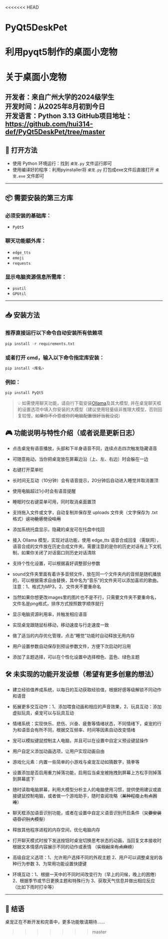 <<<<<<< HEAD
# PyQt5DeskPet
利用pyqt5制作的桌面小宠物
=======
# 关于桌面小宠物

**开发者**：来自广州大学的2024级学生  
**开发时间**：从2025年8月初到今日  
**开发语言**：Python 3.13
**GitHub项目地址**：https://github.com/hui314-def/PyQt5DeskPet/tree/master
---

## 🚀 打开方法

- 使用 Python 环境运行：找到 `桌宠.py` 文件运行即可  
- 使用编译好的程序：利用pyinstaller将 `桌宠.py` 打包成exe文件后直接打开 `桌宠.exe` 文件即可

---

## 📦 需要安装的第三方库

### 必须安装的基础库：
- `PyQt5`

### 聊天功能额外库：
- `edge_tts`
- `emoji`
- `requests`

### 显示电脑资源信息所需库：
- `psutil`
- `GPUtil`

---

## 📥 安装方法

### 推荐直接运行以下命令自动安装所有依赖项
```python
pip install -r requirements.txt
```
### 或者打开 cmd，输入以下命令指定库安装：
```python
pip install <库名>
```
### 例如：
```python
pip install PyQt5
```
>💡 如需使用聊天功能，请自行下载安装[Ollama](https://ollama.com)及其大模型,
并在桌宠聊天框的设置选项中填入你安装的大模型（建议使用轻量级非推理大模型，否则回复较慢，~~如果你不介意或你的电脑配置很好当我没说~~）

## 🎮 功能说明与特性介绍（或者说是更新日志）
- 点击桌宠有语音播放，头部和下半身语音不同，连续点击四次触发隐藏语音

- 可随意拖动，当你把桌宠放在屏幕边沿（上、左、右边）时会躲在一边

- 右键打开菜单栏

- 长时间无互动（10分钟）会有语音提示，20分钟后自动进入睡觉并取消置顶

- 使用电脑超过1小时会有语音提醒

- 睡眠时仅右键菜单可用，同时取消桌面置顶

- 支持拖入文件或文字，自动复制并保存至 uploads 文件夹（文字保存为 .txt 格式）~~这功能感觉没啥用~~

- 添加系统托盘显示，隐藏的桌宠可在托盘中找回

- 接入 Ollama 模型，实现对话功能，使用 edge_tts 语音合成回复（需联网），语音合成的文件放在历史合成文件夹。需要注意的是你的历史对话有上下文机制，如果你关闭了对话窗口则历史对话清除

- 支持个性化设置，可以根据喜好调整部分参数

- sound文件夹里面有着许多音频文件，放在同一个文件夹内的音频是随机播放的，可以根据需求自由替换，其中名为“音乐”的文件夹可以添加喜欢的歌曲。注意：1、格式为MP3，2、文件夹不要重命名

- 当然如果你想更改images里的图片也不是不行，只需要文件夹不要重命名，文件名是png格式，排序方式按照数字顺序就行

- 显示电脑资源利用率，并触发相应语音

- 实现桌宠跟随鼠标移动，移动速度与行走速度一致

- 做了适当的内存优化管理，点击“睡觉”功能时自动释放无用内存

- 用户设置参数自动保存到预设参数文件，方便下次启动时沿用

- 添加了主题选择，可以在个性化设置中选择橙色、蓝色、绿色主题

## 🛠️ 未实现的功能开发设想（希望有更多创意的想法）
- 建立经验值养成系统，以每日的互动获取经验值，根据好感等级解锁不同动作和语音

- 拓展更多交互动作：1、添加喂食动画和相应的声音效果，2、玩具互动：添加虚拟玩具，桌宠可以与玩具互动

- 情绪系统：实现快乐、悲伤、兴奋、疲惫等情绪状态，不同情绪下，桌宠的行为和语音会有所不同，根据交互频率、时间等因素自动改变情绪

- 宠可以模拟键鼠控制主人电脑，并且可以在设置中自定义预设键鼠操作

- 用户自定义添加动画选项，让用户实现动画自由

- 游戏化元素：内置一些简单的小游戏与桌宠互动如猜数字，猜拳等

- 设置添加是否启用重力掉落功能，启用后当桌宠被拖拽到屏幕上方松手则掉落到屏幕底下

- 随时读取电脑屏幕，利用大模型分析主人的电脑使用习惯，提供使用建议或直接键鼠控制电脑，或者做一个游戏助手，随时查阅攻略（~~某种程度上有点困难~~）

- 聊天框添加语音识别功能，或者在设置中自定义语音识别开启条件（~~又要安装语音识别大模型~~）

- 释放其他程序进程的内存空间，优化电脑内存

- 打开聊天模式时按下发送按钮时桌宠切换思考状态的动画，当回复文本接收时根据文本情感内容展示不同的动作或表情 （~~实现起来有点麻烦~~）

- 高级自定义选项：1、允许用户选择不同的外观主题 2、用户可以调整桌宠的各种行为参数 3、为常用功能设置快捷键

- 环境互动：1、根据一天中的不同时间改变行为（早上的问候，晚上的困倦） 2、根据季节或节日更换主题和特殊行为 3、获取天气信息并做出相应反应（比如下雨时打伞等）

---
## 🌟 结语

桌宠正在不断开发和完善中，更多功能敬请期待……

>>>>>>> master

